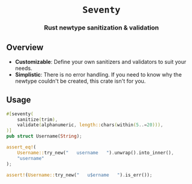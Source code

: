 <h1 align=center><code>Seventy</code></h1>
<h3 align=center>Rust newtype sanitization & validation</h3>

## Overview

- **Customizable**: Define your own sanitizers and validators to suit your needs.
- **Simplistic**: There is no error handling. If you need to know why the newtype couldn't be created, this crate isn't for you.

## Usage

```rust
#[seventy(
    sanitize(trim),
    validate(alphanumeric, length::chars(within(5..=20))),
)]
pub struct Username(String);

assert_eq!(
    Username::try_new("   username   ").unwrap().into_inner(),
    "username"
);

assert!(Username::try_new("   u$ername   ").is_err());
```